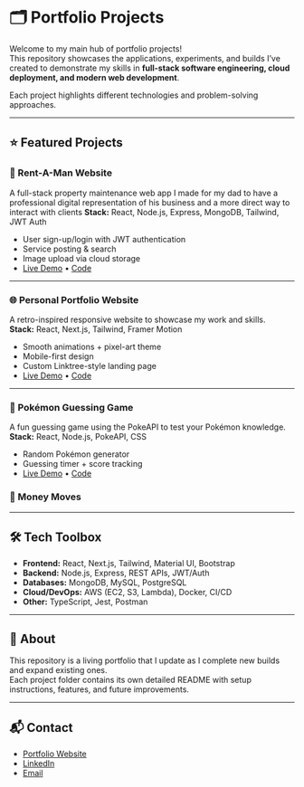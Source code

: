 # 🗂️ Portfolio Projects  

Welcome to my main hub of portfolio projects!  
This repository showcases the applications, experiments, and builds I’ve created to demonstrate my skills in **full-stack software engineering, cloud deployment, and modern web development**.  

Each project highlights different technologies and problem-solving approaches.  

---

## :star: Featured Projects  

### 🔧 Rent-A-Man Website  
A full-stack property maintenance web app I made for my dad to have a professional digital representation of his business and a more direct way to interact with clients 
**Stack:** React, Node.js, Express, MongoDB, Tailwind, JWT Auth  
- User sign-up/login with JWT authentication  
- Service posting & search  
- Image upload via cloud storage  
- [Live Demo](#) • [Code](./handyman-connect)  

---

### 🌐 Personal Portfolio Website  
A retro-inspired responsive website to showcase my work and skills.  
**Stack:** React, Next.js, Tailwind, Framer Motion  
- Smooth animations + pixel-art theme  
- Mobile-first design  
- Custom Linktree-style landing page  
- [Live Demo](#) • [Code](./portfolio-site)  

---

### :space_invader: Pokémon Guessing Game  
A fun guessing game using the PokeAPI to test your Pokémon knowledge.  
**Stack:** React, Node.js, PokeAPI, CSS  
- Random Pokémon generator  
- Guessing timer + score tracking  
- [Live Demo](#) • [Code](./pokemon-guessing-game)  


### :money_with_wings: Money Moves

---

## 🛠️ Tech Toolbox  

- **Frontend:** React, Next.js, Tailwind, Material UI, Bootstrap  
- **Backend:** Node.js, Express, REST APIs, JWT/Auth  
- **Databases:** MongoDB, MySQL, PostgreSQL  
- **Cloud/DevOps:** AWS (EC2, S3, Lambda), Docker, CI/CD  
- **Other:** TypeScript, Jest, Postman  

---

## :page_with_curl: About  

This repository is a living portfolio that I update as I complete new builds and expand existing ones.  
Each project folder contains its own detailed README with setup instructions, features, and future improvements.  

---

## 📬 Contact  

- [Portfolio Website](#)  
- [LinkedIn](#)  
- [Email](mailto:youremail@example.com)  
